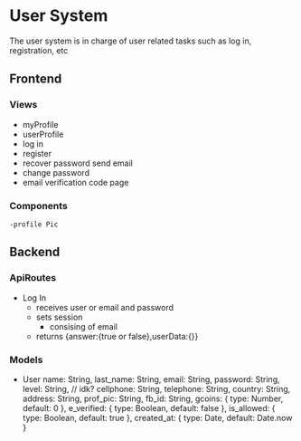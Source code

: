 # User System

The user system is in charge of user related tasks such as log in, registration, etc

## Frontend
### Views
  - myProfile
  - userProfile
  - log in
  - register
  - recover password send email
  - change password
  - email verification code page
### Components
    -profile Pic

## Backend

### ApiRoutes
  - Log In
    - receives user or email and password
    - sets session
      - consising of email
    - returns {answer:{true or false},userData:{}}

### Models
  - User
      name: String,
      last_name: String,
      email: String,
      password: String,
      level: String, // idk?
      cellphone: String,
      telephone: String,
      country: String,
      address: String,
      prof_pic: String,
      fb_id: String,
      gcoins: { type: Number, default: 0 },
      e_verified: { type: Boolean, default: false },
      is_allowed: { type: Boolean, default: true },
      created_at: { type: Date, default: Date.now }
